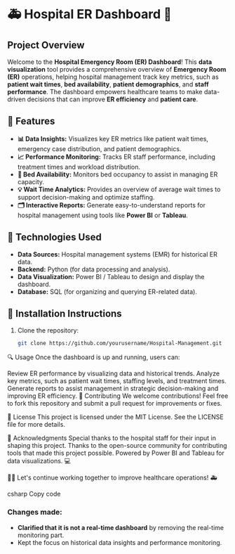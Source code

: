 # 🚑 **Hospital ER Dashboard** 🏥

## Project Overview
Welcome to the **Hospital Emergency Room (ER) Dashboard**! This **data visualization** tool provides a comprehensive overview of **Emergency Room (ER)** operations, helping hospital management track key metrics, such as **patient wait times**, **bed availability**, **patient demographics**, and **staff performance**. The dashboard empowers healthcare teams to make data-driven decisions that can improve **ER efficiency** and **patient care**.

## 🎯 Features
- **📊 Data Insights:** Visualizes key ER metrics like patient wait times, emergency case distribution, and patient demographics.
- **📈 Performance Monitoring:** Tracks ER staff performance, including treatment times and workload distribution.
- **🏥 Bed Availability:** Monitors bed occupancy to assist in managing ER capacity.
- **💡 Wait Time Analytics:** Provides an overview of average wait times to support decision-making and optimize staffing.
- **🗂️ Interactive Reports:** Generate easy-to-understand reports for hospital management using tools like **Power BI** or **Tableau**.

## 🔧 Technologies Used
- **Data Sources:** Hospital management systems (EMR) for historical ER data.
- **Backend:** Python (for data processing and analysis).
- **Data Visualization:** Power BI / Tableau to design and display the dashboard.
- **Database:** SQL (for organizing and querying ER-related data).

## 🚀 Installation Instructions
1. Clone the repository:
   ```bash
   git clone https://github.com/yourusername/Hospital-Management.git

   
🔍 Usage
Once the dashboard is up and running, users can:

Review ER performance by visualizing data and historical trends.
Analyze key metrics, such as patient wait times, staffing levels, and treatment times.
Generate reports to assist management in strategic decision-making and improving ER efficiency.
🤝 Contributing
We welcome contributions! Feel free to fork this repository and submit a pull request for improvements or fixes.

📝 License
This project is licensed under the MIT License. See the LICENSE file for more details.

🙏 Acknowledgments
Special thanks to the hospital staff for their input in shaping this project.
Thanks to the open-source community for contributing tools that made this project possible.
Powered by Power BI and Tableau for data visualizations. 💻


👨‍⚕️ Let's continue working together to improve healthcare operations! 🚑

csharp
Copy code

### Changes made:
- **Clarified that it is not a real-time dashboard** by removing the real-time monitoring part.
- Kept the focus on historical data insights and performance monitoring.

